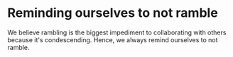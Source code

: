 # Reminding ourselves to not ramble  

We believe rambling is the biggest impediment to collaborating with others because it's condescending. Hence, we always remind ourselves to not ramble.  
